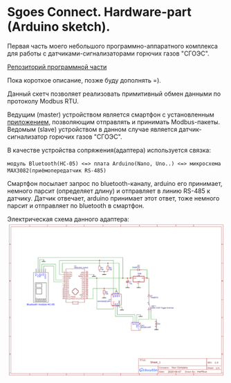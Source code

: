 
# Sgoes Connect. Hardware-part (Arduino sketch).

Первая часть моего небольшого программно-аппаратного комплекса для работы с датчиками-сигнализаторами горючих газов "СГОЭС".

[Репозиторий программной части](https://github.com/marfikus/sgoes-connect-software)

Пока короткое описание, позже буду дополнять =).

Данный скетч позволяет реализовать примитивный обмен данными по протоколу Modbus RTU.

Ведущим (master) устройством является смартфон с установленным [приложением](https://github.com/marfikus/sgoes-connect-software), позволяющим отправлять и принимать Modbus-пакеты. Ведомым (slave) устройством в данном случае является датчик-сигнализатор горючих газов "СГОЭС".

В качестве устройства сопряжения(адаптера) используется связка:

    модуль Bluetooth(HC-05) <=> плата Arduino(Nano, Uno..) <=> микросхема MAX3082(приёмопередатчик RS-485)

Смартфон посылает запрос по bluetooth-каналу, arduino его принимает, немного парсит (определяет длину) и отправляет в линию RS-485 к датчику. Датчик отвечает, arduino принимает этот ответ, тоже немного парсит и отправляет по bluetooth в смартфон.

Электрическая схема данного адаптера:
![Schematic_sgoes_2020-09-21](/Schematic_sgoes_2020-09-21.png "Schematic_sgoes_2020-09-21")
